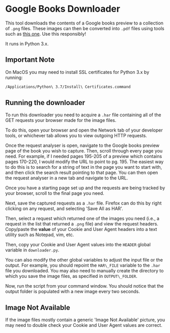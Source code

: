 # Google Books Downloader
This tool downloads the contents of a Google books preview to a collection of `.png` files. These images can then be converted into `.pdf` files using tools such as [this one](https://png2pdf.com/). Use this responsibly!

It runs in Python 3.x.

## Important Note
On MacOS you may need to install SSL certificates for Python 3.x by running:
```bash
/Applications/Python\ 3.7/Install\ Certificates.command
```

## Running the downloader
To run this downloader you need to acquire a `.har` file containing all of the GET requests your browser made for the image files.

To do this, open your browser and open the Network tab of your developer tools, or whichever tab allows you to view outgoing HTTP requests.

Once the request analyser is open, navigate to the Google books preview page of the book you wish to capture. Then, scroll through every page you need. For example, if I needed pages 195-205 of a preview which contains pages 170-220, I would modify the URL to point to pg. 195. The easiest way to do this is to search for a string of text in the page you want to start with, and then click the search result pointing to that page. You can then open the request analyser in a new tab and navigate to the URL.

Once you have a starting page set up and the requests are being tracked by your browser, scroll to the final page you need.

Next, save the captured requests as a `.har` file. Firefox can do this by right clicking on any request, and selecting 'Save All as HAR'.

Then, select a request which returned one of the images you need (i.e., a request in the list that returned a `.png` file) and view the request headers. Copy/paste the **value** of your Cookie and User Agent headers into a text utility such as Notepad, vim, etc.

Then, copy your Cookie and User Agent values into the `HEADER` global variable in `downloader.py`.

You can also modify the other global variables to adjust the input file or the output. For example, you should repoint the `HAR\_FILE` variable to the `.har` file you downloaded. You may also need to manually create the directory to which you save the image files, as specified in `OUTPUT\_FOLDER`.

Now, run the script from your command window. You should notice that the output folder is populated with a new image every two seconds.

## Image Not Available
If the image files mostly contain a generic 'Image Not Available' picture, you may need to double check your Cookie and User Agent values are correct.
